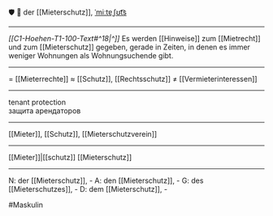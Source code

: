 🛡️ 🔵 der [[Mieterschutz]], [ˈmiːtɐˌʃʊt͡s](https://youglish.com/pronounce/Mieterschutz/german)

---
*[[C1-Hoehen-T1-100-Text#^18|^]]* Es werden [[Hinweise]] zum [[Mietrecht]] und zum [[Mieterschutz]] gegeben, gerade in Zeiten, in denen es immer weniger Wohnungen als Wohnungsuchende gibt.

---
= [[Mieterrechte]]
≈ [[Schutz]], [[Rechtsschutz]]
≠ [[Vermieterinteressen]]

---
tenant protection  
защита арендаторов

---
[[Mieter]], [[Schutz]], [[Mieterschutzverein]]

---
[[Mieter]]|[[schutz]]
[[Mieterschutz]]


---
N: der [[Mieterschutz]], -
A: den [[Mieterschutz]], -
G: des [[Mieterschutzes]], -
D: dem [[Mieterschutz]], -


#Maskulin 